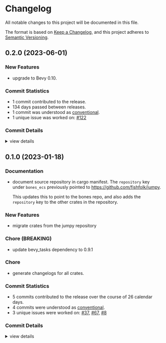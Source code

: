# Changelog

All notable changes to this project will be documented in this file.

The format is based on [Keep a Changelog](https://keepachangelog.com/en/1.0.0/),
and this project adheres to [Semantic Versioning](https://semver.org/spec/v2.0.0.html).

## 0.2.0 (2023-06-01)

### New Features

 - <csr-id-3f2e3485f9556cc68eb4c04df34d3aa2c6087330/> upgrade to Bevy 0.10.

### Commit Statistics

<csr-read-only-do-not-edit/>

 - 1 commit contributed to the release.
 - 134 days passed between releases.
 - 1 commit was understood as [conventional](https://www.conventionalcommits.org).
 - 1 unique issue was worked on: [#122](https://github.com/fishfolk/bones/issues/122)

### Commit Details

<csr-read-only-do-not-edit/>

<details><summary>view details</summary>

 * **[#122](https://github.com/fishfolk/bones/issues/122)**
    - upgrade to Bevy 0.10. ([`3f2e348`](https://github.com/fishfolk/bones/commit/3f2e3485f9556cc68eb4c04df34d3aa2c6087330))
</details>

## 0.1.0 (2023-01-18)

<csr-id-98ae10e7d49a0facc20e08729865c6bc1ebca37a/>
<csr-id-a68cb79e6b7d3774c53c0236edf3a12175f297b5/>

### Documentation

 - <csr-id-a69389412d22b8cb48bab0ed96d739b0fee35348/> document source repository in cargo manifest.
   The `repository` key under `bones_ecs` previously pointed to https://github.com/fishfolk/jumpy.
   
   This updates this to point to the bones repo, and also adds the `repository` key to the other
   crates in the repository.

### New Features

 - <csr-id-3724c69a0bb24828d1710380bb8d139e304b7955/> migrate crates from the jumpy repository

### Chore (BREAKING)

 - <csr-id-98ae10e7d49a0facc20e08729865c6bc1ebca37a/> update bevy_tasks dependency to 0.9.1

### Chore

 - <csr-id-a68cb79e6b7d3774c53c0236edf3a12175f297b5/> generate changelogs for all crates.

### Commit Statistics

<csr-read-only-do-not-edit/>

 - 5 commits contributed to the release over the course of 26 calendar days.
 - 4 commits were understood as [conventional](https://www.conventionalcommits.org).
 - 3 unique issues were worked on: [#37](https://github.com/fishfolk/bones/issues/37), [#67](https://github.com/fishfolk/bones/issues/67), [#8](https://github.com/fishfolk/bones/issues/8)

### Commit Details

<csr-read-only-do-not-edit/>

<details><summary>view details</summary>

 * **[#37](https://github.com/fishfolk/bones/issues/37)**
    - document source repository in cargo manifest. ([`a693894`](https://github.com/fishfolk/bones/commit/a69389412d22b8cb48bab0ed96d739b0fee35348))
 * **[#67](https://github.com/fishfolk/bones/issues/67)**
    - generate changelogs for all crates. ([`a68cb79`](https://github.com/fishfolk/bones/commit/a68cb79e6b7d3774c53c0236edf3a12175f297b5))
 * **[#8](https://github.com/fishfolk/bones/issues/8)**
    - update bevy_tasks dependency to 0.9.1 ([`98ae10e`](https://github.com/fishfolk/bones/commit/98ae10e7d49a0facc20e08729865c6bc1ebca37a))
 * **Uncategorized**
    - Release bones_matchmaker_proto v0.1.0, quinn_runtime_bevy v0.1.0, bones_matchmaker v0.1.0 ([`c6d682f`](https://github.com/fishfolk/bones/commit/c6d682fa4f428f9cb9c963c93061bd477f1d281e))
    - migrate crates from the jumpy repository ([`3724c69`](https://github.com/fishfolk/bones/commit/3724c69a0bb24828d1710380bb8d139e304b7955))
</details>

